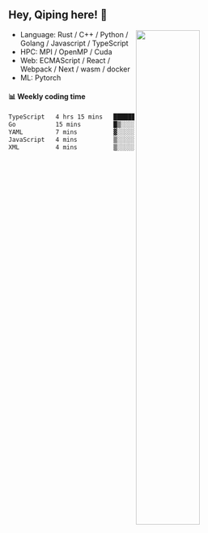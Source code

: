 

## Hey, Qiping here! :wave:

[<img align="right" width="50%" src="https://github-readme-stats.vercel.app/api?username=ppppqp&theme=dark&show_icons=true">](https://metrics.lecoq.io/ppppqp?template=classic)



-   Language: Rust / C++ / Python / Golang / Javascript / TypeScript
-   HPC: MPI / OpenMP / Cuda
-   Web: ECMAScript / React / Webpack / Next / wasm / docker
-   ML: Pytorch



#### :bar_chart: Weekly coding time

<!--START_SECTION:waka-->

```txt
TypeScript   4 hrs 15 mins   ██████████████████████░░░   88.60 %
Go           15 mins         █▒░░░░░░░░░░░░░░░░░░░░░░░   05.29 %
YAML         7 mins          ▓░░░░░░░░░░░░░░░░░░░░░░░░   02.64 %
JavaScript   4 mins          ▒░░░░░░░░░░░░░░░░░░░░░░░░   01.71 %
XML          4 mins          ▒░░░░░░░░░░░░░░░░░░░░░░░░   01.59 %
```

<!--END_SECTION:waka-->
